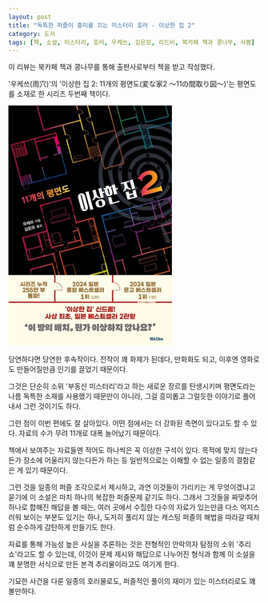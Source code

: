 ```yaml
---
layout: post
title: "독특한 퍼즐이 흥미를 끄는 미스터리 호러 - 이상한 집 2"
category: 도서
tags: [책, 소설, 미스터리, 호러, 우케쓰, 김은모, 리드비, 북카페 책과 콩나무, 서평]
---
```


<div class="ftc-ad-notice">
이 리뷰는 북카페 책과 콩나무를 통해 출판사로부터 책을 받고 작성했다.
</div>



'우케쓰(雨穴)'의
'이상한 집 2: 11개의 평면도(変な家2 〜11の間取り図〜)'는
평면도를 소재로 한 시리즈 두번째 책이다.

![표지](/images/book/henna-ie-2-11-no-madorizu-2023-book.jpg)

당연하다면 당연한 후속작이다.
전작이 꽤 화제가 된데다,
만화화도 되고,
이후엔 영화로도 만들어질만큼 인기를 끌었기 때문이다.

그것은 단순히 소위 '부동산 미스터리'라고 하는 새로운 장르를 탄생시키며
평면도라는 나름 독특한 소재를 사용했기 때문만이 아니라,
그걸 흥미롭고 그럴듯한 이야기로 풀어내서 그런 것이기도 하다.

그런 점이 이번 편에도 잘 살아있다.
어떤 점에서는 더 강화된 측면이 있다고도 할 수 있다.
자료의 수가 무려 11개로 대폭 늘어났기 때문이다.

책에서 보여주는 자료들엔 적어도 하나씩은 꼭 이상한 구석이 있다.
목적에 맞지 않는다든가
장소에 어울리지 않는다든가 하는 등
일반적으로는 이해할 수 없는 일종의 결함같은 게 있기 때문이다.

그런 것을 일종의 퍼즐 조각으로서 제시하고,
과연 이것들이 가리키는 게 무엇이겠냐고 묻기에
이 소설은 마치 하나의 복잡한 퍼즐문제 같기도 하다.
그래서 그것들을 짜맞추어 하나로 합해진 해답을 볼 때는,
여러 곳에서 수집한 다수의 자료가 있는만큼 다소 억지스러워 보이는 부분도 있기는 하나,
도저히 풀리지 않는 캐스팅 퍼즐의 해법을 따라갈 때처럼
순수하게 감탄하게 만들기도 한다.

자료를 통해 가능성 높은 사실을 추론하는 것은
전형적인 안락의자 탐정의 소위 '추리쇼'라고도 할 수 있는데,
이것이 문제 제시와 해답으로 나누어진 형식과 함께
이 소설을 꽤 분명한 서식으로 만든 본격 추리물이라고도 여기게 한다.

기묘한 사건을 다룬 일종의 호러물로도,
퍼즐적인 풀이의 재미가 있는 미스터리로도 꽤 볼만하다.
